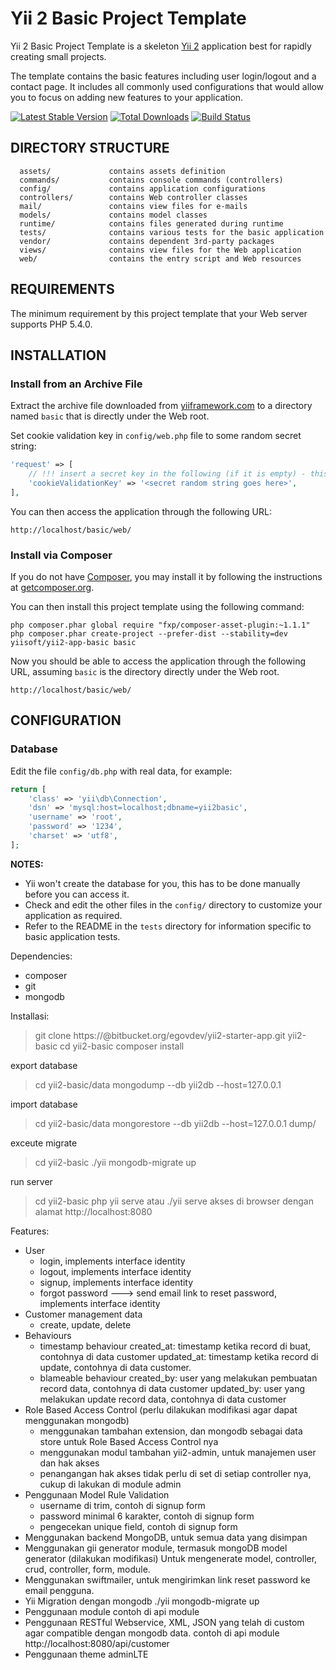Yii 2 Basic Project Template
============================

Yii 2 Basic Project Template is a skeleton [Yii 2](http://www.yiiframework.com/) application best for
rapidly creating small projects.

The template contains the basic features including user login/logout and a contact page.
It includes all commonly used configurations that would allow you to focus on adding new
features to your application.

[![Latest Stable Version](https://poser.pugx.org/yiisoft/yii2-app-basic/v/stable.png)](https://packagist.org/packages/yiisoft/yii2-app-basic)
[![Total Downloads](https://poser.pugx.org/yiisoft/yii2-app-basic/downloads.png)](https://packagist.org/packages/yiisoft/yii2-app-basic)
[![Build Status](https://travis-ci.org/yiisoft/yii2-app-basic.svg?branch=master)](https://travis-ci.org/yiisoft/yii2-app-basic)

DIRECTORY STRUCTURE
-------------------

      assets/             contains assets definition
      commands/           contains console commands (controllers)
      config/             contains application configurations
      controllers/        contains Web controller classes
      mail/               contains view files for e-mails
      models/             contains model classes
      runtime/            contains files generated during runtime
      tests/              contains various tests for the basic application
      vendor/             contains dependent 3rd-party packages
      views/              contains view files for the Web application
      web/                contains the entry script and Web resources



REQUIREMENTS
------------

The minimum requirement by this project template that your Web server supports PHP 5.4.0.


INSTALLATION
------------

### Install from an Archive File

Extract the archive file downloaded from [yiiframework.com](http://www.yiiframework.com/download/) to
a directory named `basic` that is directly under the Web root.

Set cookie validation key in `config/web.php` file to some random secret string:

```php
'request' => [
    // !!! insert a secret key in the following (if it is empty) - this is required by cookie validation
    'cookieValidationKey' => '<secret random string goes here>',
],
```

You can then access the application through the following URL:

~~~
http://localhost/basic/web/
~~~


### Install via Composer

If you do not have [Composer](http://getcomposer.org/), you may install it by following the instructions
at [getcomposer.org](http://getcomposer.org/doc/00-intro.md#installation-nix).

You can then install this project template using the following command:

~~~
php composer.phar global require "fxp/composer-asset-plugin:~1.1.1"
php composer.phar create-project --prefer-dist --stability=dev yiisoft/yii2-app-basic basic
~~~

Now you should be able to access the application through the following URL, assuming `basic` is the directory
directly under the Web root.

~~~
http://localhost/basic/web/
~~~


CONFIGURATION
-------------

### Database

Edit the file `config/db.php` with real data, for example:

```php
return [
    'class' => 'yii\db\Connection',
    'dsn' => 'mysql:host=localhost;dbname=yii2basic',
    'username' => 'root',
    'password' => '1234',
    'charset' => 'utf8',
];
```

**NOTES:**
- Yii won't create the database for you, this has to be done manually before you can access it.
- Check and edit the other files in the `config/` directory to customize your application as required.
- Refer to the README in the `tests` directory for information specific to basic application tests.


Dependencies:
- composer
- git
- mongodb

Installasi:

> git clone https://<username>@bitbucket.org/egovdev/yii2-starter-app.git yii2-basic
> cd yii2-basic
> composer install

export database
> cd yii2-basic/data
> mongodump --db yii2db --host=127.0.0.1

import database
> cd yii2-basic/data
> mongorestore --db yii2db --host=127.0.0.1 dump/

exceute migrate
> cd yii2-basic
> ./yii mongodb-migrate up

run server
> cd yii2-basic
> php yii serve
atau
> ./yii serve
akses di browser dengan alamat http://localhost:8080

Features:

- User 
  - login, implements interface identity
  - logout, implements interface identity
  - signup, implements interface identity
  - forgot password ---> send email link to reset password, implements interface identity
- Customer management data
  - create, update, delete
- Behaviours
  - timestamp behaviour
    created_at: timestamp ketika record di buat, contohnya di data customer
    updated_at: timestamp ketika record di update, contohnya di data customer.
  - blameable behaviour
    created_by: user yang melakukan pembuatan record data, contohnya di data customer
    updated_by: user yang melakukan update record data, contohnya di data customer
- Role Based Access Control (perlu dilakukan modifikasi agar dapat menggunakan mongodb)
  - menggunakan tambahan extension, dan mongodb sebagai data store untuk Role Based Access Control nya
  - menggunakan modul tambahan yii2-admin, untuk manajemen user dan hak akses
  - penangangan hak akses tidak perlu di set di setiap controller nya, cukup di lakukan di module admin
- Penggunaan Model Rule Validation
  - username di trim, contoh di signup form
  - password minimal 6 karakter, contoh di signup form
  - pengecekan unique field, contoh di signup form
- Menggunakan backend MongoDB, untuk semua data yang disimpan
- Menggunakan gii generator module, termasuk mongoDB model generator (dilakukan modifikasi)
  Untuk mengenerate model, controller, crud, controller, form, module.
- Menggunakan swiftmailer, untuk mengirimkan link reset password ke email pengguna.
- Yii Migration dengan mongodb
  ./yii mongodb-migrate up
- Penggunaan module
  contoh di api module
- Penggunaan RESTful Webservice, XML, JSON
  yang telah di custom agar compatible dengan mongodb data.
  contoh di api module http://localhost:8080/api/customer
- Penggunaan theme adminLTE
